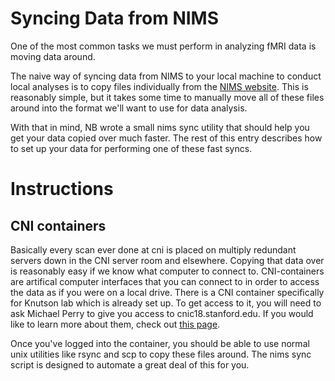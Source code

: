 # Syncing Data from NIMS

One of the most common tasks we must perform in analyzing fMRI data is moving data around. 

The naive way of syncing data from NIMS to your local machine to conduct local analyses is to copy files individually from the [NIMS website](https://cni.stanford.edu/nims/). This is reasonably simple, but it takes some time to manually move all of these files around into the format we'll want to use for data analysis. 

With that in mind, NB wrote a small nims sync utility that should help you get your data copied over much faster. The rest of this entry describes how to set up your data for performing one of these fast syncs. 

# Instructions

## CNI containers
Basically every scan ever done at cni is placed on multiply redundant servers down in the CNI server room and elsewhere. Copying that data over is reasonably easy if we know what computer to connect to. CNI-containers are artifical computer interfaces that you can connect to in order to access the data as if you were on a local drive. There is a CNI container specifically for Knutson lab which is already set up. To get access to it, you will need to ask Michael Perry to give you access to cnic18.stanford.edu. If you would like to learn more about them, check out [this page](https://cni.stanford.edu/wiki/LXC).

Once you've logged into the container, you should be able to use normal unix utilities like rsync and scp to copy these files around. The nims sync script is designed to automate a great deal of this for you. 

